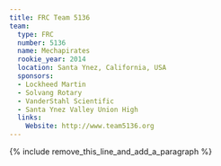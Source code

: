 ```yaml
---
title: FRC Team 5136
team:
  type: FRC
  number: 5136
  name: Mechapirates
  rookie_year: 2014
  location: Santa Ynez, California, USA
  sponsors:
  - Lockheed Martin
  - Solvang Rotary
  - VanderStahl Scientific
  - Santa Ynez Valley Union High
  links:
    Website: http://www.team5136.org
---
```


{% include remove_this_line_and_add_a_paragraph %}
